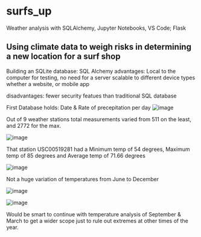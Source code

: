# surfs_up
Weather analysis with SQLAlchemy, Jupyter Notebooks, VS Code; Flask


## Using climate data to weigh risks in determining a new location for a surf shop 

Building an SQLite database: SQL Alchemy
advantages: Local to the computer for testing, no need for a server
scalable to different device types whether a website, or mobile app

disadvantages: fewer security featues than traditional SQL database

First Database holds: Date & Rate of precepitation per day
![image](https://user-images.githubusercontent.com/104408782/179364054-63300e56-c40d-42e5-b15a-deecb7e5f085.png)


Out of 9 weather stations total measurements varied from 511 on the least, and 2772 for the max. 

![image](https://user-images.githubusercontent.com/104408782/179364020-4ab0323d-0360-4165-abfe-9a1e547e9a49.png)

That station USC00519281 had a Minimum temp of 54 degrees, Maximum temp of 85 degrees and Average temp of 71.66 degrees

![image](https://user-images.githubusercontent.com/104408782/179364031-72924764-86c9-4391-80c8-36c9bdf95d44.png)

Not a huge variation of temperatures from June to December

![image](https://user-images.githubusercontent.com/104408782/179363983-48cd6338-8df2-425e-ae99-7e1b182204a5.png)


![image](https://user-images.githubusercontent.com/104408782/179363967-06b2f4ad-2493-4b47-8097-1f68560c753f.png)


Would be smart to continue with temperature analysis of September & March to get a wider scope just to rule out extremes at other times of the year. 
